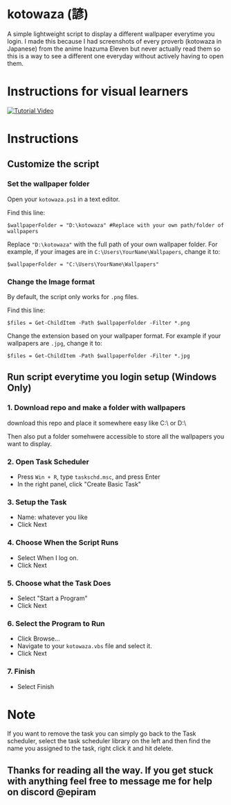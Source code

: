 # kotowaza (諺)
A simple lightweight script to display a different wallpaper everytime you login. I made this because I had screenshots of every proverb (kotowaza in Japanese) from the anime Inazuma Eleven but never actually read them so this is a way to see a different one everyday without actively having to open them.

# Instructions for visual learners
[![Tutorial Video](https://img.youtube.com/vi/7TpwesClEiQ/0.jpg)](https://youtu.be/7TpwesClEiQ)

# Instructions 

## Customize the script

### Set the wallpaper folder

Open your `kotowaza.ps1` in a text editor.

Find this line:
```
$wallpaperFolder = "D:\kotowaza" #Replace with your own path/folder of wallpapers
```

Replace `"D:\kotowaza"` with the full path of your own wallpaper folder.
For example, if your images are in `C:\Users\YourName\Wallpapers`, change it to:

```
$wallpaperFolder = "C:\Users\YourName\Wallpapers"
```

### Change the Image format

By default, the script only works for `.png` files.

Find this line:
```
$files = Get-ChildItem -Path $wallpaperFolder -Filter *.png
```

Change the extension based on your wallpaper format. For example if your wallpapers are `.jpg`, change it to:
```
$files = Get-ChildItem -Path $wallpaperFolder -Filter *.jpg
```

## Run script everytime you login setup (Windows Only)

### 1. Download repo and make a folder with wallpapers

download this repo and place it somewhere easy like C:\ or D:\

Then also put a folder somehwere accessible to store all the wallpapers you want to display.

### 2. Open Task Scheduler
- Press `Win + R`, type `taskschd.msc`, and press Enter
- In the right panel, click "Create Basic Task"

### 3. Setup the Task
- Name: whatever you like
- Click Next

### 4. Choose When the Script Runs
- Select When I log on.
- Click Next

### 5. Choose what the Task Does
- Select "Start a Program"
- Click Next

### 6. Select the Program to Run
- Click Browse...
- Navigate to your `kotowaza.vbs` file and select it.
- Click Next

### 7. Finish
- Select Finish

# Note

If you want to remove the task you can simply go back to the Task scheduler, select the task scheduler library on the left and then find the name you assigned to the task, right click it and hit delete.

## Thanks for reading all the way. If you get stuck with anything feel free to message me for help on discord @epiram
